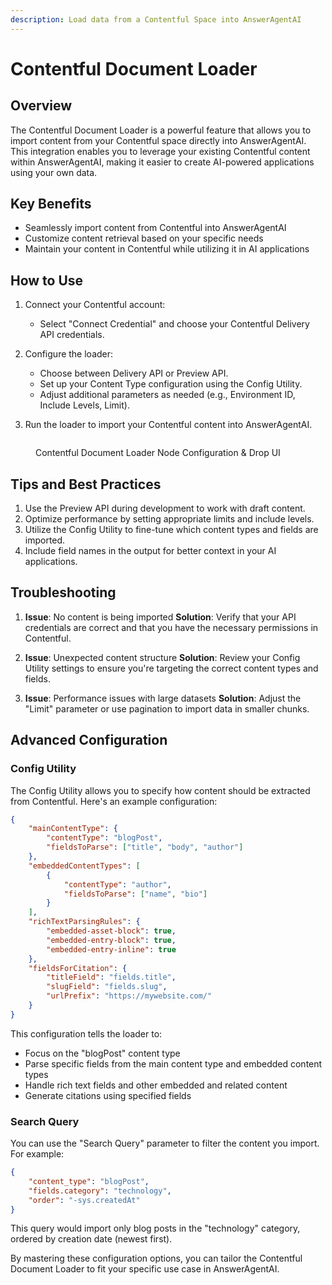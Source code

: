 ```yaml
---
description: Load data from a Contentful Space into AnswerAgentAI
---
```


# Contentful Document Loader

## Overview

The Contentful Document Loader is a powerful feature that allows you to import content from your Contentful space directly into AnswerAgentAI. This integration enables you to leverage your existing Contentful content within AnswerAgentAI, making it easier to create AI-powered applications using your own data.

## Key Benefits

-   Seamlessly import content from Contentful into AnswerAgentAI
-   Customize content retrieval based on your specific needs
-   Maintain your content in Contentful while utilizing it in AI applications

## How to Use

1. Connect your Contentful account:

    - Select "Connect Credential" and choose your Contentful Delivery API credentials.

2. Configure the loader:

    - Choose between Delivery API or Preview API.
    - Set up your Content Type configuration using the Config Utility.
    - Adjust additional parameters as needed (e.g., Environment ID, Include Levels, Limit).

3. Run the loader to import your Contentful content into AnswerAgentAI.

<!-- TODO: Add a screenshot of the Contentful Document Loader configuration interface -->
<figure><img src="/.gitbook/assets/screenshots/contentfuldocumentloader.png" alt="" /><figcaption><p> Contentful Document Loader Node Configuration &#x26; Drop UI</p></figcaption></figure>

## Tips and Best Practices

1. Use the Preview API during development to work with draft content.
2. Optimize performance by setting appropriate limits and include levels.
3. Utilize the Config Utility to fine-tune which content types and fields are imported.
4. Include field names in the output for better context in your AI applications.

## Troubleshooting

1. **Issue**: No content is being imported
   **Solution**: Verify that your API credentials are correct and that you have the necessary permissions in Contentful.

2. **Issue**: Unexpected content structure
   **Solution**: Review your Config Utility settings to ensure you're targeting the correct content types and fields.

3. **Issue**: Performance issues with large datasets
   **Solution**: Adjust the "Limit" parameter or use pagination to import data in smaller chunks.

## Advanced Configuration

### Config Utility

The Config Utility allows you to specify how content should be extracted from Contentful. Here's an example configuration:

```json
{
    "mainContentType": {
        "contentType": "blogPost",
        "fieldsToParse": ["title", "body", "author"]
    },
    "embeddedContentTypes": [
        {
            "contentType": "author",
            "fieldsToParse": ["name", "bio"]
        }
    ],
    "richTextParsingRules": {
        "embedded-asset-block": true,
        "embedded-entry-block": true,
        "embedded-entry-inline": true
    },
    "fieldsForCitation": {
        "titleField": "fields.title",
        "slugField": "fields.slug",
        "urlPrefix": "https://mywebsite.com/"
    }
}
```

This configuration tells the loader to:

-   Focus on the "blogPost" content type
-   Parse specific fields from the main content type and embedded content types
-   Handle rich text fields and other embedded and related content
-   Generate citations using specified fields

### Search Query

You can use the "Search Query" parameter to filter the content you import. For example:

```json
{
    "content_type": "blogPost",
    "fields.category": "technology",
    "order": "-sys.createdAt"
}
```

This query would import only blog posts in the "technology" category, ordered by creation date (newest first).

By mastering these configuration options, you can tailor the Contentful Document Loader to fit your specific use case in AnswerAgentAI.
